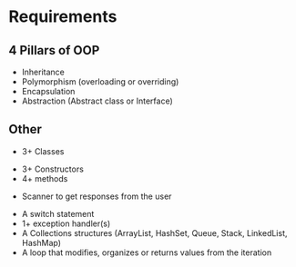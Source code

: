# Requirements

## 4 Pillars of OOP

- Inheritance
- Polymorphism (overloading or overriding)
- Encapsulation
- Abstraction (Abstract class or Interface)

## Other

+ 3+ Classes
- 3+ Constructors
- 4+ methods
+ Scanner to get responses from the user 
- A switch statement
- 1+ exception handler(s)
- A Collections structures (ArrayList, HashSet, Queue, Stack, LinkedList, HashMap)
- A loop that modifies, organizes or returns values from the iteration